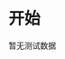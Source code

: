 <!--
 * @Author: Kang
 * @Date: 2024-09-25 10:18:14
 * @Last Modified by: Kang
 * @LastEditTime: 2024-09-25 15:35:13
-->
# 开始

暂无测试数据

